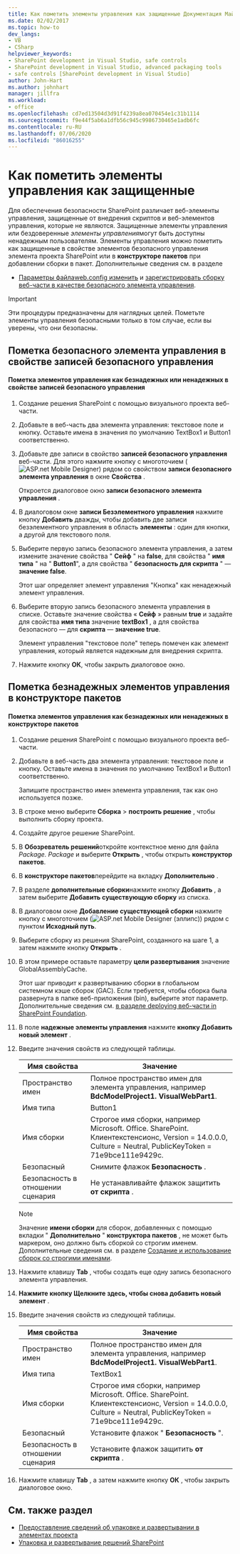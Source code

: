 ```yaml
---
title: Как пометить элементы управления как защищенные Документация Майкрософт
ms.date: 02/02/2017
ms.topic: how-to
dev_langs:
- VB
- CSharp
helpviewer_keywords:
- SharePoint development in Visual Studio, safe controls
- SharePoint development in Visual Studio, advanced packaging tools
- safe controls [SharePoint development in Visual Studio]
author: John-Hart
ms.author: johnhart
manager: jillfra
ms.workload:
- office
ms.openlocfilehash: cd7ed13504d3d91f4239a8ea070454e1c31b1114
ms.sourcegitcommit: f9e44f5ab6a1dfb56c945c9986730465e1adb6fc
ms.contentlocale: ru-RU
ms.lasthandoff: 07/06/2020
ms.locfileid: "86016255"
---
```

# <a name="how-to-mark-controls-as-safe-controls"></a>Как пометить элементы управления как защищенные
  Для обеспечения безопасности SharePoint различает веб-элементы управления, защищенные от внедрения скриптов и веб-элементов управления, которые не являются. Защищенные элементы управления или бездоверенные *элементы управления*могут быть доступны ненадежным пользователям. Элементы управления можно пометить как защищенные в свойстве элементов безопасного управления элемента проекта SharePoint или в **конструкторе пакетов** при добавлении сборки в пакет. Дополнительные сведения см. в разделе

- [Параметры файлаweb.config изменить](/previous-versions/office/developer/sharepoint-2007/bb802890(v=office.12)) и [зарегистрировать сборку веб-части в качестве безопасного элемента управления](/previous-versions/office/developer/sharepoint2003/dd587360(v=office.11)).

> [!IMPORTANT]
> Эти процедуры предназначены для наглядных целей. Пометьте элементы управления безопасными только в том случае, если вы уверены, что они безопасны.

## <a name="marking-safe-controls-in-the-safe-control-entries-property"></a>Пометка безопасного элемента управления в свойстве записей безопасного управления

#### <a name="to-mark-controls-as-safe-or-unsafe-in-the-safe-control-entries-property"></a>Пометка элементов управления как безнадежных или ненадежных в свойстве записей безопасного управления

1. Создание решения SharePoint с помощью визуального проекта веб-части.

2. Добавьте в веб-часть два элемента управления: текстовое поле и кнопку. Оставьте имена в значения по умолчанию TextBox1 и Button1 соответственно.

3. Добавьте две записи в свойство **записей безопасного управления** веб-части. Для этого нажмите кнопку с многоточием (![ASP.net Mobile Designer](../sharepoint/media/mwellipsis.gif "Эллипс конструктора ASP.NET для мобильных устройств")) рядом со свойством **записи безопасного элемента управления** в окне **Свойства** .

     Откроется диалоговое окно **записи безопасного элемента управления** .

4. В диалоговом окне **записи Безэлементного управления** нажмите кнопку **Добавить** дважды, чтобы добавить две записи безэлементного управления в область **элементы** : один для кнопки, а другой для текстового поля.

5. Выберите первую запись безопасного элемента управления, а затем измените значение свойства " **Сейф** " на **false**, для свойства " **имя типа** " на " **Button1**", а для свойства " **безопасность для скрипта** " — **значение false**.

     Этот шаг определяет элемент управления "Кнопка" как ненадежный элемент управления.

6. Выберите вторую запись безопасного элемента управления в списке. Оставьте значение свойства « **Сейф** » равным **true** и задайте для свойства **имя типа** значение **textBox1** , а для свойства безопасного — для **скрипта** — **значение true**.

     Элемент управления "текстовое поле" теперь помечен как элемент управления, который является надежным для внедрения скрипта.

7. Нажмите кнопку **ОК**, чтобы закрыть диалоговое окно.

## <a name="marking-safe-controls-in-the-package-designer"></a>Пометка безнадежных элементов управления в конструкторе пакетов

#### <a name="to-mark-controls-as-safe-or-unsafe-in-the-package-designer"></a>Пометка элементов управления как безнадежных или ненадежных в конструкторе пакетов

1. Создание решения SharePoint с помощью визуального проекта веб-части.

2. Добавьте в веб-часть два элемента управления: текстовое поле и кнопку. Оставьте имена в значения по умолчанию TextBox1 и Button1 соответственно.

     Запишите пространство имен элемента управления, так как оно используется позже.

3. В строке меню выберите **Сборка**  >  **построить решение** , чтобы выполнить сборку проекта.

4. Создайте другое решение SharePoint.

5. В **Обозреватель решений**откройте контекстное меню для файла *Package. Package* и выберите **Открыть** , чтобы открыть **конструктор пакетов**.

6. В **конструкторе пакетов**перейдите на вкладку **Дополнительно** .

7. В разделе **дополнительные сборки**нажмите кнопку **Добавить** , а затем выберите **Добавить существующую сборку** из списка.

8. В диалоговом окне **Добавление существующей сборки** нажмите кнопку с многоточием (![ASP.net Mobile Designer (эллипс](../sharepoint/media/mwellipsis.gif "Эллипс конструктора ASP.NET для мобильных устройств"))) рядом с пунктом **Исходный путь**.

9. Выберите сборку из решения SharePoint, созданного на шаге 1, а затем нажмите кнопку **Открыть** .

10. В этом примере оставьте параметру **цели развертывания** значение GlobalAssemblyCache.

     Этот шаг приводит к развертыванию сборки в глобальном системном кэше сборок (GAC). Если требуется, чтобы сборка была развернута в папке веб-приложения (bin), выберите этот параметр. Дополнительные сведения см. [в разделе deploying веб-части in SharePoint Foundation](/previous-versions/office/developer/sharepoint-2010/cc768621(v=office.14)).

11. В поле **надежные элементы управления** нажмите **кнопку Добавить новый элемент** .

12. Введите значения свойств из следующей таблицы.

    |Имя свойства|Значение|
    |-------------------|-----------|
    |Пространство имен|Полное пространство имен для элемента управления, например **BdcModelProject1. VisualWebPart1**.|
    |Имя типа|Button1|
    |Имя сборки|Строгое имя сборки, например Microsoft. Office. SharePoint. Клиентекстенсионс, Version = 14.0.0.0, Culture = Neutral, PublicKeyToken = 71e9bce111e9429c.|
    |Безопасный|Снимите флажок **Безопасность** .|
    |Безопасность в отношении сценария|Не устанавливайте флажок защитить **от скрипта** .|

    > [!NOTE]
    > Значение **имени сборки** для сборок, добавленных с помощью вкладки " **Дополнительно** " **конструктора пакетов** , не может быть маркером, оно должно быть сборкой со строгим именем. Дополнительные сведения см. в разделе [Создание и использование сборок со строгими именами](/previous-versions/dotnet/netframework-4.0/xwb8f617(v=vs.100)).

13. Нажмите клавишу **Tab** , чтобы создать еще одну запись безопасного элемента управления.

14. **Нажмите кнопку Щелкните здесь, чтобы снова добавить новый элемент** .

15. Введите значения свойств из следующей таблицы.

    |Имя свойства|Значение|
    |-------------------|-----------|
    |Пространство имен|Полное пространство имен для элемента управления, например **BdcModelProject1. VisualWebPart1**.|
    |Имя типа|TextBox1|
    |Имя сборки|Строгое имя сборки, например Microsoft. Office. SharePoint. Клиентекстенсионс, Version = 14.0.0.0, Culture = Neutral, PublicKeyToken = 71e9bce111e9429c.|
    |Безопасный|Установите флажок " **Безопасность** ".|
    |Безопасность в отношении сценария|Установите флажок защитить **от скрипта** .|

16. Нажмите клавишу **Tab** , а затем нажмите кнопку **ОК** , чтобы закрыть диалоговое окно.

## <a name="see-also"></a>См. также раздел
- [Предоставление сведений об упаковке и развертывании в элементах проекта](../sharepoint/providing-packaging-and-deployment-information-in-project-items.md)
- [Упаковка и развертывание решений SharePoint](../sharepoint/packaging-and-deploying-sharepoint-solutions.md)
